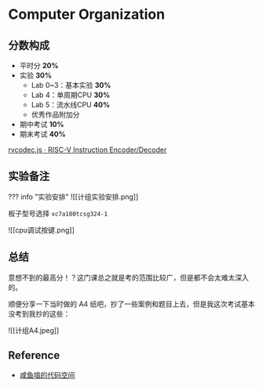 
# Computer Organization

## 分数构成

- 平时分 **20%**
- 实验 **30%**
	- Lab 0~3：基本实验 **30%**
	- Lab 4：单周期CPU **30%**
	- Lab 5：流水线CPU **40%**
	- 优秀作品附加分
- 期中考试 **10%**
- 期末考试 **40%**

[rvcodec.js · RISC-V Instruction Encoder/Decoder](https://luplab.gitlab.io/rvcodecjs/)

## 实验备注

??? info "实验安排"
	![[计组实验安排.png]]

板子型号选择 `xc7a100tcsg324-1`

![[cpu调试按键.png]]


## 总结

意想不到的最高分！？这门课总之就是考的范围比较广，但是都不会太难太深入的。

顺便分享一下当时做的 A4 纸吧，抄了一些案例和题目上去，但是我这次考试基本没考到我抄的这些：

![[计组A4.jpeg]]

## Reference

- [咸鱼喧的代码空间](https://xuan-insr.github.io/computer_organization/)